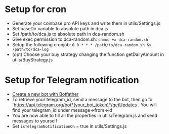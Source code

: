# Setup for cron

- Generate your coinbase pro API keys and write them in utils/Settings.js
- Set baseDir variable to absolute path in dca.js
- Set /path/to/dca.js to absolute path in dca-random.sh
- Give exec permission to dca-random.sh: `chmod +x dca-random.sh`
- Setup the following cronjob: `0 0 * * * /path/to/dca-random.sh &> /path/to/dca-log`
- (opt) Choose your buy strategy changing the function getDailyAmount in utils/BuyStrategy.js


# Setup for Telegram notification

- [Create a new bot with Botfather](https://core.telegram.org/bots/api)
- To retrieve your telegram_id, send a message to the bot, then go to `https://api.telegram.org/bot*(your_bot_token)*/getUpdates . You will find your telegram_id under message->from->id
- You are now able to fill all the properties in utils/Telegram.js and send messages to yourself
- Set `isTelegramNotificationOn` = true in utils/Settings.js
